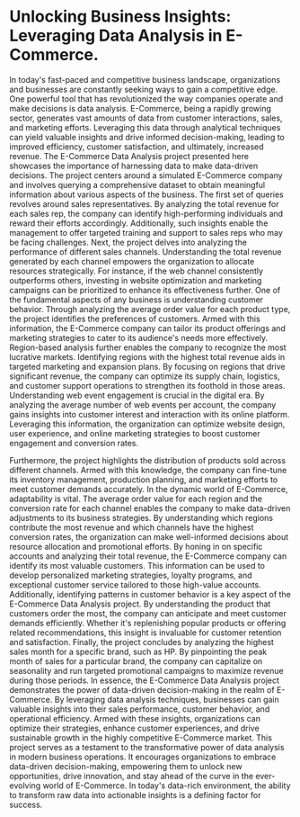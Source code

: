# Unlocking Business Insights: Leveraging Data Analysis in E-Commerce.
In today's fast-paced and competitive business landscape, organizations and businesses are constantly seeking ways to gain a competitive edge. One powerful tool that has revolutionized the way companies operate and make decisions is data analysis. E-Commerce, being a rapidly growing sector, generates vast amounts of data from customer interactions, sales, and marketing efforts. Leveraging this data through analytical techniques can yield valuable insights and drive informed decision-making, leading to improved efficiency, customer satisfaction, and ultimately, increased revenue.
The E-Commerce Data Analysis project presented here showcases the importance of harnessing data to make data-driven decisions. The project centers around a simulated E-Commerce company and involves querying a comprehensive dataset to obtain meaningful information about various aspects of the business.
The first set of queries revolves around sales representatives. By analyzing the total revenue for each sales rep, the company can identify high-performing individuals and reward their efforts accordingly. Additionally, such insights enable the management to offer targeted training and support to sales reps who may be facing challenges.
Next, the project delves into analyzing the performance of different sales channels. Understanding the total revenue generated by each channel empowers the organization to allocate resources strategically. For instance, if the web channel consistently outperforms others, investing in website optimization and marketing campaigns can be prioritized to enhance its effectiveness further.
One of the fundamental aspects of any business is understanding customer behavior. Through analyzing the average order value for each product type, the project identifies the preferences of customers. Armed with this information, the E-Commerce company can tailor its product offerings and marketing strategies to cater to its audience's needs more effectively.
Region-based analysis further enables the company to recognize the most lucrative markets. Identifying regions with the highest total revenue aids in targeted marketing and expansion plans. By focusing on regions that drive significant revenue, the company can optimize its supply chain, logistics, and customer support operations to strengthen its foothold in those areas.
Understanding web event engagement is crucial in the digital era. By analyzing the average number of web events per account, the company gains insights into customer interest and interaction with its online platform. Leveraging this information, the organization can optimize website design, user experience, and online marketing strategies to boost customer engagement and conversion rates.

Furthermore, the project highlights the distribution of products sold across different channels. Armed with this knowledge, the company can fine-tune its inventory management, production planning, and marketing efforts to meet customer demands accurately.
In the dynamic world of E-Commerce, adaptability is vital. The average order value for each region and the conversion rate for each channel enables the company to make data-driven adjustments to its business strategies. By understanding which regions contribute the most revenue and which channels have the highest conversion rates, the organization can make well-informed decisions about resource allocation and promotional efforts.
By honing in on specific accounts and analyzing their total revenue, the E-Commerce company can identify its most valuable customers. This information can be used to develop personalized marketing strategies, loyalty programs, and exceptional customer service tailored to those high-value accounts.
Additionally, identifying patterns in customer behavior is a key aspect of the E-Commerce Data Analysis project. By understanding the product that customers order the most, the company can anticipate and meet customer demands efficiently. Whether it's replenishing popular products or offering related recommendations, this insight is invaluable for customer retention and satisfaction.
Finally, the project concludes by analyzing the highest sales month for a specific brand, such as HP. By pinpointing the peak month of sales for a particular brand, the company can capitalize on seasonality and run targeted promotional campaigns to maximize revenue during those periods.
In essence, the E-Commerce Data Analysis project demonstrates the power of data-driven decision-making in the realm of E-Commerce. By leveraging data analysis techniques, businesses can gain valuable insights into their sales performance, customer behavior, and operational efficiency. Armed with these insights, organizations can optimize their strategies, enhance customer experiences, and drive sustainable growth in the highly competitive E-Commerce market.
This project serves as a testament to the transformative power of data analysis in modern business operations. It encourages organizations to embrace data-driven decision-making, empowering them to unlock new opportunities, drive innovation, and stay ahead of the curve in the ever-evolving world of E-Commerce. In today's data-rich environment, the ability to transform raw data into actionable insights is a defining factor for success.
